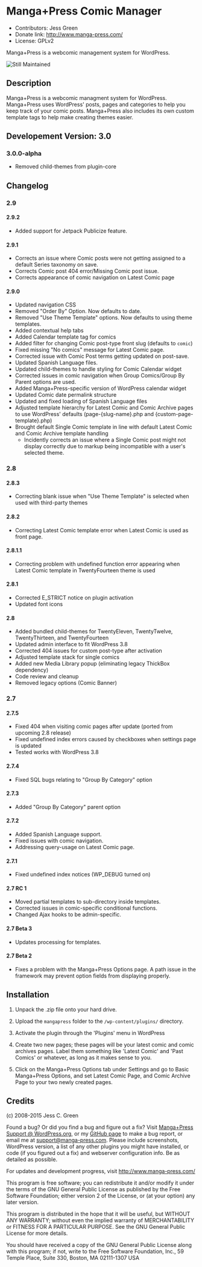 # Manga+Press Comic Manager
* Contributors: Jess Green
* Donate link: http://www.manga-press.com/
* License: GPLv2

Manga+Press is a webcomic management system for WordPress.

![Still Maintained](http://stillmaintained.com/jesgs/mangapress.png "Manga+Press is still maintained")
## Description

Manga+Press is a webcomic managment system for WordPress. Manga+Press uses WordPress' posts, pages and categories to help you keep track of your comic posts. Manga+Press also includes its own custom template tags to help make creating themes easier.
## Developement Version: 3.0
### 3.0.0-alpha
* Removed child-themes from plugin-core

## Changelog
### 2.9
#### 2.9.2
* Added support for Jetpack Publicize feature.

#### 2.9.1
* Corrects an issue where Comic posts were not getting assigned to a default Series taxonomy on save.
* Corrects Comic post 404 error/Missing Comic post issue.
* Corrects appearance of comic navigation on Latest Comic page

#### 2.9.0
* Updated navigation CSS
* Removed "Order By" Option. Now defaults to date.
* Removed "Use Theme Template" options. Now defaults to using theme templates.
* Added contextual help tabs
* Added Calendar template tag for comics
* Added filter for changing Comic post-type front slug (defaults to `comic`)
* Fixed missing "No comics" message for Latest Comic page.
* Corrected issue with Comic Post terms getting updated on post-save.
* Updated Spanish Language files.
* Updated child-themes to handle styling for Comic Calendar widget
* Corrected issues in comic navigation when Group Comics/Group By Parent options are used.
* Added Manga+Press-specific version of WordPress calendar widget
* Updated Comic date permalink structure
* Updated and fixed loading of Spanish Language files
* Adjusted template hierarchy for Latest Comic and Comic Archive pages to use WordPress' defaults (page-{slug-name}.php and {custom-page-template}.php)
* Brought default Single Comic template in line with default Latest Comic and Comic Archive template handling
    * Incidently corrects an issue where a Single Comic post might not display correctly due to markup being incompatible with a user's selected theme.

### 2.8
#### 2.8.3
* Correcting blank issue when "Use Theme Template" is selected when used with third-party themes

#### 2.8.2
* Correcting Latest Comic template error when Latest Comic is used as front page.

#### 2.8.1.1
* Correcting problem with undefined function error appearing when Latest Comic template in TwentyFourteen theme is used


#### 2.8.1
* Corrected E_STRICT notice on plugin activation
* Updated font icons

#### 2.8
* Added bundled child-themes for TwentyEleven, TwentyTwelve, TwentyThirteen, and TwentyFourteen
* Updated admin interface to fit WordPress 3.8
* Corrected 404 issues for custom post-type after activation
* Adjusted template stack for single comics
* Added new Media Library popup (eliminating legacy ThickBox dependency)
* Code review and cleanup
* Removed legacy options (Comic Banner)

### 2.7
#### 2.7.5
* Fixed 404 when visiting comic pages after update (ported from upcoming 2.8 release)
* Fixed undefined index errors caused by checkboxes when settings page is updated
* Tested works with WordPress 3.8

#### 2.7.4
* Fixed SQL bugs relating to "Group By Category" option

#### 2.7.3
* Added "Group By Category" parent option

#### 2.7.2
* Added Spanish Language support.
* Fixed issues with comic navigation.
* Addressing query-usage on Latest Comic page.

#### 2.7.1
* Fixed undefined index notices (WP_DEBUG turned on)

#### 2.7 RC 1
* Moved partial templates to sub-directory inside templates.
* Corrected issues in comic-specific conditional functions.
* Changed Ajax hooks to be admin-specific.

#### 2.7 Beta 3
* Updates processing for templates.

#### 2.7 Beta 2
* Fixes a problem with the Manga+Press Options page. A path issue in the framework may prevent option fields from displaying properly.


## Installation

1. Unpack the .zip file onto your hard drive.

2. Upload the `mangapress` folder to the `/wp-content/plugins/` directory.

3. Activate the plugin through the 'Plugins' menu in WordPress

4. Create two new pages; these pages will be your latest comic and comic archives pages. Label them something like 'Latest Comic' and 'Past Comics' or whatever, as long as it makes sense to you.

6. Click on the Manga+Press Options tab under Settings and go to Basic Manga+Press Options, and set Latest Comic Page, and Comic Archive Page to your two newly created pages.

## Credits

(c) 2008-2015 Jess C. Green

Found a bug? Or did you find a bug and figure out a fix? Visit [Manga+Press Support @ WordPress.org](http://wordpress.org/support/plugin/mangapress/), or my [GitHub page](https://github.com/jesgs/mangapress/) to make a bug report, or email me at support@manga-press.com. Please include screenshots, WordPress version, a list of any other plugins you might have installed, or code (if you figured out a fix) and webserver configuration info. Be as detailed as possible.

For updates and development progress, visit http://www.manga-press.com/

This program is free software; you can redistribute it and/or modify it under the terms of the GNU General Public License as published by the Free Software Foundation; either version 2 of the License, or (at your option) any later version.

This program is distributed in the hope that it will be useful, but WITHOUT ANY WARRANTY; without even the implied warranty of MERCHANTABILITY or FITNESS FOR A PARTICULAR PURPOSE. See the GNU General Public License for more details.

You should have received a copy of the GNU General Public License along with this program; if not, write to the Free Software Foundation, Inc., 59 Temple Place, Suite 330, Boston, MA 02111-1307 USA
